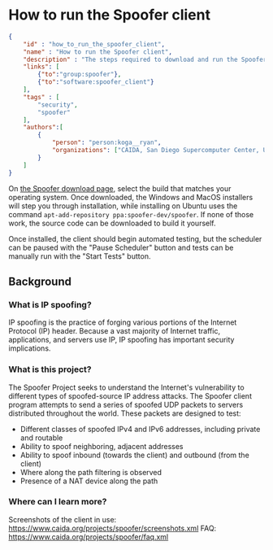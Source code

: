 # How to run the Spoofer client

~~~json
{
    "id" : "how_to_run_the_spoofer_client",
    "name" : "How to run the Spoofer client",
    "description" : "The steps required to download and run the Spoofer client",
    "links": [
        {"to":"group:spoofer"},
        {"to":"software:spoofer_client"}
    ],
    "tags" : [
        "security",
        "spoofer"
    ],
    "authors":[
        {
            "person": "person:koga__ryan",
            "organizations": ["CAIDA, San Diego Supercomputer Center, University of California San Diego"]
        }
    ]
}
~~~

On [the Spoofer download page](https://www.caida.org/projects/spoofer/#software), select the build that matches your operating system.  Once downloaded, the Windows and MacOS installers will step you through installation, while installing on Ubuntu uses the command `apt-add-repository ppa:spoofer-dev/spoofer`.  If none of those work, the source code can be downloaded to build it yourself.

Once installed, the client should begin automated testing, but the scheduler can be paused with the "Pause Scheduler" button and tests can be manually run with the "Start Tests" button.

## Background

### What is IP spoofing?
IP spoofing is the practice of forging various portions of the Internet Protocol (IP) header. Because a vast majority of Internet traffic, applications, and servers use IP, IP spoofing has important security implications.

### What is this project?

The Spoofer Project seeks to understand the Internet's vulnerability to different types of spoofed-source IP address attacks.  The Spoofer client program attempts to send a series of spoofed UDP packets to servers distributed throughout the world. These packets are designed to test:

* Different classes of spoofed IPv4 and IPv6 addresses, including private and routable
* Ability to spoof neighboring, adjacent addresses
* Ability to spoof inbound (towards the client) and outbound (from the client)
* Where along the path filtering is observed
* Presence of a NAT device along the path

### Where can I learn more?

Screenshots of the client in use:  https://www.caida.org/projects/spoofer/screenshots.xml
FAQ:  https://www.caida.org/projects/spoofer/faq.xml
